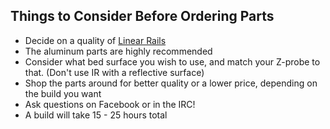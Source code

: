 ## Things to Consider Before Ordering Parts

  * Decide on a quality of [Linear Rails](./Linear_Rails.md)
  * The aluminum parts are highly recommended
  * Consider what bed surface you wish to use, and match your Z-probe to that. (Don't use IR with a reflective surface)
  * Shop the parts around for better quality or a lower price, depending on the build you want
  * Ask questions on Facebook or in the IRC!
  * A build will take 15 - 25 hours total
